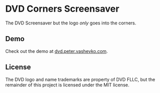 # DVD Corners Screensaver
The DVD Screensaver but the logo *only* goes into the corners.
## Demo
Check out the demo at [dvd.peter.vashevko.com](https://dvd.peter.vashevko.com).
## License
The DVD logo and name trademarks are property of DVD FLLC, but the remainder of this project is licensed under the MIT license.